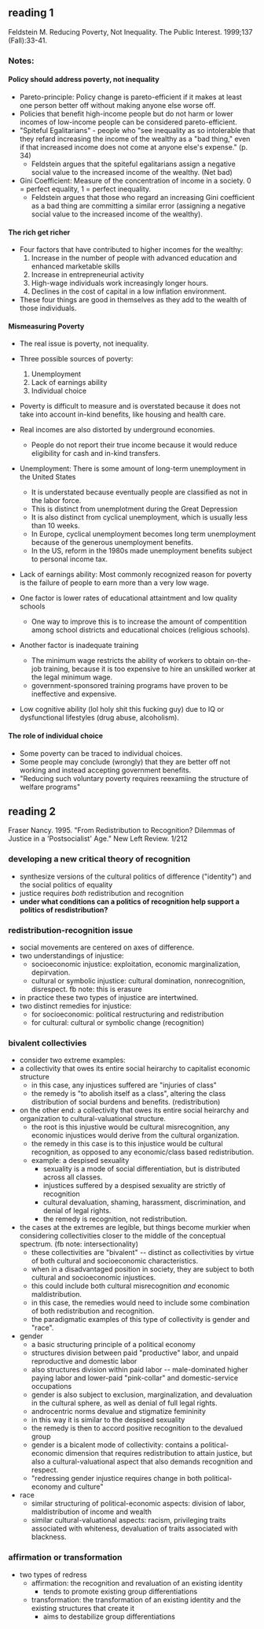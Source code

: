 ## reading 1 

Feldstein M. Reducing Poverty, Not Inequality. The Public Interest. 1999;137 (Fall):33-41. 

### Notes:

#### Policy should address poverty, not inequality

- Pareto-principle: Policy change is pareto-efficient if it makes at least one person better off without making anyone else worse off.
- Policies that benefit high-income people but do not harm or lower incomes of low-income people can be considered pareto-efficient.
- "Spiteful Egalitarians" - people who "see inequality as so intolerable that they refard increasing the income of the wealthy as a "bad thing," even if that increased income does not come at anyone else's expense." (p. 34)
    - Feldstein argues that the spiteful egalitarians assign a negative social value to the increased income of the wealthy. (Net bad)
- Gini Coefficient: Measure of the concentration of income in a society. 0 = perfect equality, 1 = perfect inequality.
    - Feldstein argues that those who regard an increasing Gini coefficient as a bad thing are committing a similar error (assigning a negative social value to the increased income of the wealthy).

#### The rich get richer
- Four factors that have contributed to higher incomes for the wealthy:
    1. Increase in the number of people with advanced education and enhanced marketable skills
    2. Increase in entrepreneurial activity
    3. High-wage individuals work increasingly longer hours.
    4. Declines in the cost of capital in a low inflation environment.
- These four things are good in themselves as they add to the wealth of those individuals.

#### Mismeasuring Poverty
- The real issue is poverty, not inequality.
- Three possible sources of poverty:
    1. Unemployment
    2. Lack of earnings ability
    3. Individual choice
- Poverty is difficult to measure and is overstated because it does not take into account in-kind benefits, like housing and health care.
- Real incomes are also distorted by underground economies.
    - People do not report their true income because it would reduce eligibility for cash and in-kind transfers.

- Unemployment: There is some amount of long-term unemployment in the United States
    - It is understated because eventually people are classified as not in the labor force.
    - This is distinct from unemplotment during the Great Depression
    - It is also distinct from cyclical unemployment, which is usually less than 10 weeks.
    - In Europe, cyclical unemployment becomes long term unemployment because of the generous unemployment benefits.
    - In the US, reform in the 1980s made unemployment benefits subject to personal income tax.

- Lack of earnings ability: Most commonly recognized reason for poverty is the failure of people to earn more than a very low wage.
- One factor is lower rates of educational attaintment and low quality schools
    - One way to improve this is to increase the amount of compentition among school districts and educational choices (religious schools).
- Another factor is inadequate training
    - The minimum wage restricts the ability of workers to obtain on-the-job training, because it is too expensive to hire an unskilled worker at the legal minimum wage.
    - government-sponsored training programs have proven to be ineffective and expensive.
- Low cognitive ability (lol holy shit this fucking guy) due to IQ or dysfunctional lifestyles (drug abuse, alcoholism).

#### The role of individual choice
- Some poverty can be traced to individual choices.
- Some people may conclude (wrongly) that they are better off not working and instead accepting government benefits.
- "Reducing such voluntary poverty requires reexamiing the structure of welfare programs"


## reading 2
Fraser Nancy. 1995. "From Redistribution to Recognition? Dilemmas of Justice in a 'Postsocialist' Age." New Left Review. 1/212

### developing a new critical theory of recognition
- synthesize versions of the cultural politics of difference ("identity") and the social politics of equality
- justice requires *both* redistribution and recognition
- **under what conditions can a politics of recognition help support a politics of resdistribution?**

### redistribution-recognition issue
- social movements are centered on axes of difference.
- two understandings of injustice:
    - socioeconomic injustice: exploitation, economic marginalization, depirvation.
    - cultural or symbolic injustice: cultural domination, nonrecognition, disrespect.
    fb note: this is erasure
- in practice these two types of injustice are intertwined.
- two distinct remedies for injustice:
    - for socioeconomic: political restructuring and redistribution
    - for cultural: cultural or symbolic change (recognition)
### bivalent collectivies
- consider two extreme examples:
- a collectivity that owes its entire social heirarchy to capitalist economic structure
    - in this case, any injustices suffered are "injuries of class"
    - the remedy is "to abolish itself as a class", altering the class distribution of social burdens and benefits. (redistribution)
- on the other end: a collectivity that owes its entire social heirarchy and organization to cultural-valuational structure.
    - the root is this injustive would be cultural misrecognition, any economic injustices would derive from the cultural organization.
    - the remedy in this case is to this injustice would be cultural recognition, as opposed to any economic/class based redistribution.
    - example: a despised sexuality
        - sexuality is a mode of social differentiation, but is distributed across all classes.
        - injustices suffered by a despised sexuality are strictly of recognition
        - cultural devaluation, shaming, harassment, discrimination, and denial of legal rights.
        - the remedy is recognition, not redistribution.
- the cases at the extremes are legible, but things become murkier when considering collectivities closer to the middle of the conceptual spectrum. 
(fb note: intersectionality)
    - these collectivities are "bivalent" -- distinct as collectivities by virtue of both cultural and socioeconomic characteristics.
    - when in a disadvantaged position in society, they are subject to both cultural and socioeconomic injustices.
    - this could include both cultural misrecognition *and* economic maldistribution.
    - in this case, the remedies would need to include some combination of both redistribution and recognition.
    - the paradigmatic examples of this type of collectivity is gender and "race".
- gender
    - a basic structuring principle of a political economy
    - structures division between paid "productive" labor, and unpaid reproductive and domestic labor
    - also structures division within paid labor -- male-dominated higher paying labor and lower-paid "pink-collar" and domestic-service occupations
    - gender is also subject to exclusion, marginalization, and devaluation in the cultural sphere, as well as denial of full legal rights.
    - androcentric norms devalue and stigmatize femininity
    - in this way it is similar to the despised sexuality
    - the remedy is then to accord positive recognition to the devalued group
    - gender is a bicalent mode of collectivity: contains a political-economic dimension that requires redistribution to attain justice, but also a cultural-valuational aspect that also demands recognition and respect.
    - "redressing gender injustice requires change in both political-economy and culture"
- race
    - similar structuring of political-economic aspects: division of labor, maldistribution of income and wealth
    - similar cultural-valuational aspects: racism, privileging traits associated with whiteness, devaluation of traits associated with blackness.
### affirmation or transformation
- two types of redress
    - affirmation: the recognition and revaluation of an existing identity
        - tends to promote existing group differentiations
    - transformation: the transformation of an existing identity and the existing structures that create it
        - aims to destabilize group differentiations
    
